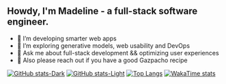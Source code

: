 ## Howdy, I'm Madeline - a full-stack software engineer.

- 🔨 I’m developing smarter web apps
- 👀 I’m exploring generative models, web usability and DevOps
- 💬 Ask me about full-stack development && optimizing user experiences
- 🤌 Also please reach out if you have a good Gazpacho recipe

[![GitHub stats-Dark](https://github-readme-stats-seven-red-62.vercel.app/api?username=madelinehou&show_icons=true&theme=vue-dark#gh-dark-mode-only)](https://github.com/madelinehou/github-readme-stats#gh-dark-mode-only)
[![GitHub stats-Light](https://github-readme-stats-seven-red-62.vercel.app/api?username=madelinehou&show_icons=true&theme=vue#gh-light-mode-only)](https://github.com/madelinehou/github-readme-stats#gh-light-mode-only)
[![Top Langs](https://github-readme-stats-seven-red-62.vercel.app/api/top-langs/?username=madelinehou&layout=compact)](https://github.com/madelinehou/github-readme-stats)
[![WakaTime stats](https://github-readme-stats-seven-red-62.vercel.app/api/wakatime?username=madelinehou&layout=compact)](https://github.com/madelinehou/github-readme-stats)
